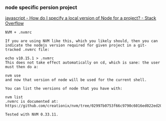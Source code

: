 ### node specific persion project


[javascript - How do I specify a local version of Node for a project? - Stack Overflow](https://stackoverflow.com/questions/24869959/how-do-i-specify-a-local-version-of-node-for-a-project "javascript - How do I specify a local version of Node for a project? - Stack Overflow")


 

```
NVM + .nvmrc

If you are using NVM like this, which you likely should, then you can indicate the nodejs version required for given project in a git-tracked .nvmrc file:

echo v10.15.1 > .nvmrc
This does not take effect automatically on cd, which is sane: the user must then do a:

nvm use
and now that version of node will be used for the current shell.

You can list the versions of node that you have with:

nvm list
.nvmrc is documented at: https://github.com/creationix/nvm/tree/02997b0753f66c9790c6016ed022ed2072c22603#nvmrc

Tested with NVM 0.33.11.
```
